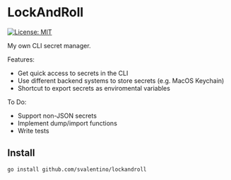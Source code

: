 # LockAndRoll

[![License: MIT](https://img.shields.io/badge/License-MIT-yellow.svg)](https://opensource.org/licenses/MIT)

My own CLI secret manager.

Features:
 - Get quick access to secrets in the CLI
 - Use different backend systems to store secrets (e.g. MacOS Keychain)
 - Shortcut to export secrets as enviromental variables

To Do:
 - Support non-JSON secrets
 - Implement dump/import functions
 - Write tests

## Install

```shell
go install github.com/svalentino/lockandroll
```
